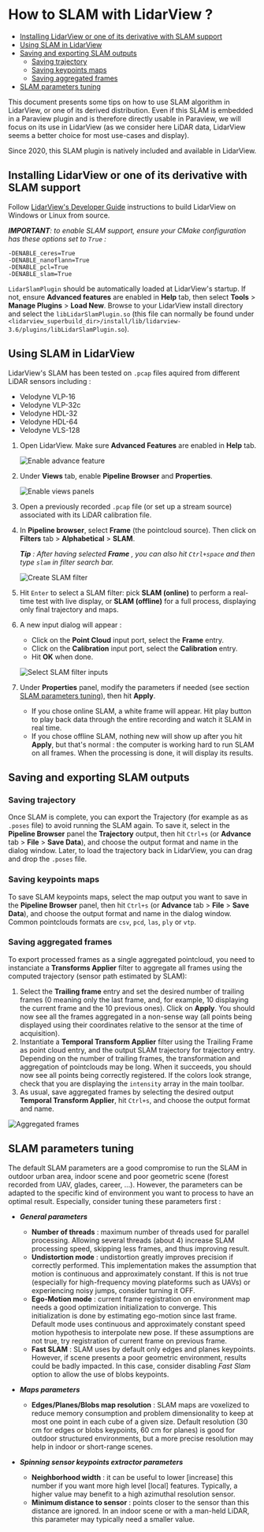 # How to SLAM with LidarView ?

  - [Installing LidarView or one of its derivative with SLAM support](#installing-lidarview-or-one-of-its-derivative-with-slam-support)
  - [Using SLAM in LidarView](#using-slam-in-lidarview)
  - [Saving and exporting SLAM outputs](#saving-and-exporting-slam-outputs)
    - [Saving trajectory](#saving-trajectory)
    - [Saving keypoints maps](#saving-keypoints-maps)
    - [Saving aggregated frames](#saving-aggregated-frames)
  - [SLAM parameters tuning](#slam-parameters-tuning)

This document presents some tips on how to use SLAM algorithm in LidarView, or one of its derived distribution. Even if this SLAM is embedded in a Paraview plugin and is therefore directly usable in Paraview, we will focus on its use in LidarView (as we consider here LiDAR data, LidarView  seems a better choice for most use-cases and display).

Since 2020, this SLAM plugin is natively included and available in LidarView.

## Installing LidarView or one of its derivative with SLAM support

Follow [LidarView's Developer Guide](https://gitlab.kitware.com/LidarView/lidarview-core/-/blob/master/Documentation/LidarView_Developer_Guide.md) instructions to build LidarView on Windows or Linux from source.

*__IMPORTANT__: to enable SLAM support, ensure  your CMake configuration has these options set to `True` :*
```
-DENABLE_ceres=True
-DENABLE_nanoflann=True
-DENABLE_pcl=True
-DENABLE_slam=True 
```

`LidarSlamPlugin` should be automatically loaded at LidarView's startup. If not, ensure **Advanced features** are enabled in **Help** tab, then select **Tools** > **Manage Plugins** > **Load New**. Browse to your LidarView install directory and select the `libLidarSlamPlugin.so` (this file can normally be found under `<lidarview_superbuild_dir>/install/lib/lidarview-3.6/plugins/libLidarSlamPlugin.so`).

## Using SLAM in LidarView

LidarView's SLAM has been tested on `.pcap` files aquired from different LiDAR sensors including :
- Velodyne VLP-16
- Velodyne VLP-32c
- Velodyne HDL-32
- Velodyne HDL-64
- Velodyne VLS-128

1. Open LidarView. Make sure **Advanced Features** are enabled in **Help** tab.

    ![Enable advance feature](enable_advance_feature.png)

2. Under **Views** tab, enable **Pipeline Browser** and **Properties**. 

    ![Enable views panels](enable_views_panels.png)

3. Open a previously recorded `.pcap` file (or set up a stream source) associated with its LiDAR calibration file.

4. In **Pipeline browser**, select **Frame** (the pointcloud source). Then click on **Filters** tab > **Alphabetical** > **SLAM**.
   
   *__Tip__ : After having selected __Frame__ , you can also hit `Ctrl+space` and then type `slam` in filter search bar.*

    ![Create SLAM filter](create_slam_filter.png)

5. Hit `Enter` to select a SLAM filter: pick **SLAM (online)** to perform a real-time test with live display, or **SLAM (offline)** for a full process, displaying only final trajectory and maps.

6. A new input dialog will appear :
   - Click on the **Point Cloud** input port, select the **Frame** entry. 
   - Click on the **Calibration** input port, select the **Calibration** entry. 
   - Hit **OK** when done.
 
    ![Select SLAM filter inputs](select_slam_filter_inputs.png)

7. Under **Properties** panel, modify the parameters if needed (see section [SLAM parameters tuning](#slam-parameters-tuning)), then hit **Apply**.
   - If you chose online SLAM, a white frame will appear. Hit play button to play back data through the entire recording and watch it SLAM in real time.
   - If you chose offline SLAM, nothing new will show up after you hit **Apply**, but that's normal : the computer is working hard to run SLAM on all frames. When the processing is done, it will display its results.

## Saving and exporting SLAM outputs

### Saving trajectory

Once SLAM is complete, you can export the Trajectory (for example as as `.poses` file) to avoid running the SLAM again. To save it, select in the **Pipeline Browser** panel the **Trajectory** output, then hit `Ctrl+s` (or **Advance** tab > **File** > **Save Data**), and choose the output format and name in the dialog window. Later, to load the trajectory back in LidarView, you can drag and drop the `.poses` file.

### Saving keypoints maps

To save SLAM keypoints maps, select the map output you want to save in the **Pipeline Browser** panel, then hit `Ctrl+s` (or **Advance** tab > **File** > **Save Data**), and choose the output format and name in the dialog window. Common pointclouds formats are `csv`, `pcd`, `las`, `ply` or `vtp`.

### Saving aggregated frames

To export processed frames as a single aggregated pointcloud, you need to instanciate a **Transforms Applier** filter to aggregate all frames using the computed trajectory (sensor path estimated by SLAM):
1. Select the **Trailing frame** entry and set the desired number of trailing frames (0 meaning only the last frame, and, for example, 10 displaying the current frame and the 10 previous ones). Click on **Apply**. You should now see all the frames aggregated in a non-sense way (all points being displayed using their coordinates relative to the sensor at the time of acquisition).
2. Instantiate a **Temporal Transform Applier** filter using the Trailing Frame as point cloud entry, and the output SLAM trajectory for trajectory entry. Depending on the number of trailing frames, the transformation and aggregation of pointclouds may be long. When it succeeds, you should now see all points being correctly registered. If the colors look strange, check that you are displaying the `intensity` array in the main toolbar.
3. As usual, save aggregated frames by selecting the desired output **Temporal Transform Applier**,  hit `Ctrl+s`, and choose the output format and name.

![Aggregated frames](aggregated_frames.png)

## SLAM parameters tuning

The default SLAM parameters are a good compromise to run the SLAM in outdoor urban area, indoor scene and poor geometric scene (forest recorded from UAV, glades, career, ...). However, the parameters can be adapted to the specific kind of environment you want to process to have an optimal result. Especially, consider tuning these parameters first :

+ ***General parameters***
   - **Number of threads** : maximum number of threads used for parallel processing. Allowing several threads (about 4) increase SLAM processing speed, skipping less frames, and thus improving result.
   - **Undistortion mode** : undistortion greatly improves precision if correctly performed. This implementation makes the assumption that motion is continuous and approximately constant. If this is not true (especially for high-frequency moving plateforms such as UAVs) or experiencing noisy jumps, consider turning it OFF.
   - **Ego-Motion mode** : current frame registration on environment map needs a good optimization initialization to converge. This initialization is done by estimating ego-motion since last frame. Default mode uses continuous and approximately constant speed motion hypothesis to interpolate new pose. If these assumptions are not true, try registration of current frame on previous frame.
   - **Fast SLAM** : SLAM uses by default only edges and planes keypoints. However, if scene presents a poor geometric environment, results could be badly impacted. In this case, consider disabling *Fast Slam* option to allow the use of blobs keypoints.

+ ***Maps parameters***
  - **Edges/Planes/Blobs map resolution** : SLAM maps are voxelized to reduce memory consumption and problem dimensionality to keep at most one point in each cube of a given size. Default resolution (30 cm for edges or blobs keypoints, 60 cm for planes) is good for outdoor structured environments, but a more precise resolution may help in indoor or short-range scenes.

+ ***Spinning sensor keypoints extractor parameters***
  - **Neighborhood width** : it can be useful to lower [increase] this number if you want more high level [local] features. Typically, a higher value may benefit to a high azimuthal resolution sensor.
  - **Minimum distance to sensor** : points closer to the sensor than this distance are ignored. In an indoor scene or with a man-held LiDAR, this parameter may typically need a smaller value.
